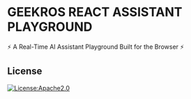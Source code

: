 # GEEKROS REACT ASSISTANT PLAYGROUND

⚡ A Real-Time AI Assistant Playground Built for the Browser ⚡

## License

[![License:Apache2.0](https://img.shields.io/badge/License-Apache2.0-yellow.svg)](https://opensource.org/licenses/Apache2.0)
